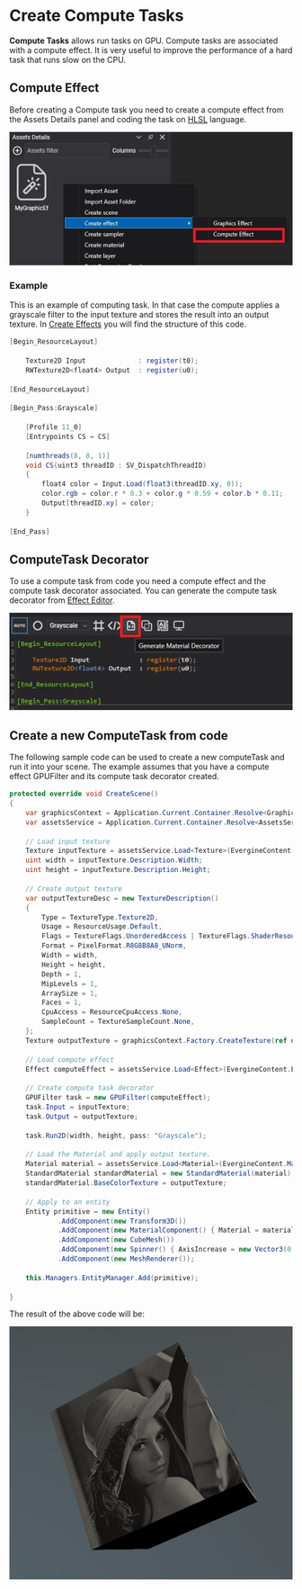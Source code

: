 # Create Compute Tasks

**Compute Tasks** allows run tasks on GPU. Compute tasks are associated with a compute effect. It is very useful to improve the performance of a hard task that runs slow on the CPU.

## Compute Effect
Before creating a Compute task you need to create a compute effect from the Assets Details panel and coding the task on [HLSL](https://docs.microsoft.com/en-us/windows/win32/direct3d11/direct3d-11-advanced-stages-compute-shader) language.

![Create compute effect](images/CreateComputeEffect.jpg)

### Example
This is an example of computing task. In that case the compute applies a grayscale filter to the input texture and stores the result into an output texture. In [Create Effects](../effects/create_effects.md) you will find the structure of this code.

```csharp
[Begin_ResourceLayout]

    Texture2D Input             : register(t0);
    RWTexture2D<float4> Output  : register(u0);

[End_ResourceLayout]

[Begin_Pass:Grayscale]

    [Profile 11_0]
    [Entrypoints CS = CS]

    [numthreads(8, 8, 1)]
    void CS(uint3 threadID : SV_DispatchThreadID)
    {
        float4 color = Input.Load(float3(threadID.xy, 0));
        color.rgb = color.r * 0.3 + color.g * 0.59 + color.b * 0.11;
        Output[threadID.xy] = color;
    }

[End_Pass]
```
## ComputeTask Decorator

To use a compute task from code you need a compute effect and the compute task decorator associated. You can generate the compute task decorator from [Effect Editor](../effects/effect_editor.md).

![Compute task descorator](images/computeTaskDecoratorIcon.jpg)

## Create a new ComputeTask from code
The following sample code can be used to create a new computeTask and run it into your scene. The example assumes that you have a compute effect GPUFilter and its compute task decorator created.

```csharp
protected override void CreateScene()
{
    var graphicsContext = Application.Current.Container.Resolve<GraphicsContext>();
    var assetsService = Application.Current.Container.Resolve<AssetsService>();

    // Load input texture
    Texture inputTexture = assetsService.Load<Texture>(EvergineContent.Textures.lena_png);
    uint width = inputTexture.Description.Width;
    uint height = inputTexture.Description.Height;

    // Create output texture
    var outputTextureDesc = new TextureDescription()
    {
        Type = TextureType.Texture2D,
        Usage = ResourceUsage.Default,
        Flags = TextureFlags.UnorderedAccess | TextureFlags.ShaderResource,
        Format = PixelFormat.R8G8B8A8_UNorm,
        Width = width,
        Height = height,
        Depth = 1,
        MipLevels = 1,
        ArraySize = 1,
        Faces = 1,
        CpuAccess = ResourceCpuAccess.None,
        SampleCount = TextureSampleCount.None,
    };
    Texture outputTexture = graphicsContext.Factory.CreateTexture(ref outputTextureDesc);

    // Load compute effect
    Effect computeEffect = assetsService.Load<Effect>(EvergineContent.Effects.GPUFilter);

    // Create compute task decorator
    GPUFilter task = new GPUFilter(computeEffect);
    task.Input = inputTexture;
    task.Output = outputTexture;

    task.Run2D(width, height, pass: "Grayscale");

    // Load the Material and apply output texture.
    Material material = assetsService.Load<Material>(EvergineContent.Materials.DefaultMaterial);
    StandardMaterial standardMaterial = new StandardMaterial(material);
    standardMaterial.BaseColorTexture = outputTexture;

    // Apply to an entity
    Entity primitive = new Entity()
            .AddComponent(new Transform3D())
            .AddComponent(new MaterialComponent() { Material = material })
            .AddComponent(new CubeMesh())
            .AddComponent(new Spinner() { AxisIncrease = new Vector3(0.1f, 0.2f, 0.3f) })
            .AddComponent(new MeshRenderer());

    this.Managers.EntityManager.Add(primitive);

}
```

The result of the above code will be:

![GPU Filter result](images/GPUFilter.jpg)